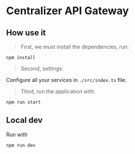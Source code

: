 # Centralizer API Gateway

## How use it

> First, we must install the dependencies, run: 
```console
npm install
```
> Second, settings:

Configure all your services in `./src/index.ts` file.

> Third, run the application with:

```console
npm run start
```

## Local dev

Run with

```console
npm run dev
```
